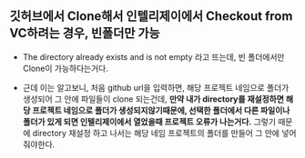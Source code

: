 ## 깃허브에서 Clone해서 인텔리제이에서 Checkout from VC하려는 경우, 빈폴더만 가능

* The directory already exists and is not empty 라고 뜨는데,
빈 폴더에서만 Clone이 가능하다는거다.

* 근데 이는 알고보니, 처음 github url을 입력하면, 해당 프로젝트 네임으로
폴더가 생성되어 그 안에 파일들이 clone 되는건데, **만약 내가 directory를 재설정하면
해당 프로젝트 네임으로 폴더가 생성되지않기때문에, 선택한 폴더에서 다른 파일이나 폴더가 있게
되면 인텔리제이에서 열었을때 프로젝트 오류가 나는거다.** 그렇기 때문에 directory 재설정
하고 나서는 해당 네임 프로젝트의 폴더를 만들어 그 안에 넣어줘야한다.

